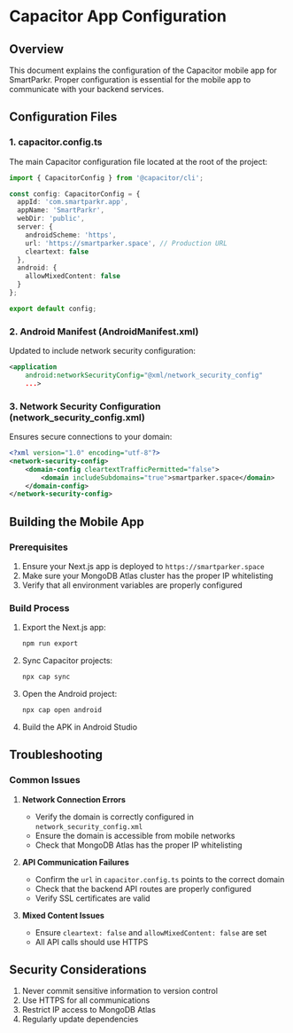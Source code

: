 # Capacitor App Configuration

## Overview

This document explains the configuration of the Capacitor mobile app for SmartParkr. Proper configuration is essential for the mobile app to communicate with your backend services.

## Configuration Files

### 1. capacitor.config.ts

The main Capacitor configuration file located at the root of the project:

```typescript
import { CapacitorConfig } from '@capacitor/cli';

const config: CapacitorConfig = {
  appId: 'com.smartparkr.app',
  appName: 'SmartParkr',
  webDir: 'public',
  server: {
    androidScheme: 'https',
    url: 'https://smartparker.space', // Production URL
    cleartext: false
  },
  android: {
    allowMixedContent: false
  }
};

export default config;
```

### 2. Android Manifest (AndroidManifest.xml)

Updated to include network security configuration:

```xml
<application
    android:networkSecurityConfig="@xml/network_security_config"
    ...>
```

### 3. Network Security Configuration (network_security_config.xml)

Ensures secure connections to your domain:

```xml
<?xml version="1.0" encoding="utf-8"?>
<network-security-config>
    <domain-config cleartextTrafficPermitted="false">
        <domain includeSubdomains="true">smartparker.space</domain>
    </domain-config>
</network-security-config>
```

## Building the Mobile App

### Prerequisites

1. Ensure your Next.js app is deployed to `https://smartparker.space`
2. Make sure your MongoDB Atlas cluster has the proper IP whitelisting
3. Verify that all environment variables are properly configured

### Build Process

1. Export the Next.js app:
   ```bash
   npm run export
   ```

2. Sync Capacitor projects:
   ```bash
   npx cap sync
   ```

3. Open the Android project:
   ```bash
   npx cap open android
   ```

4. Build the APK in Android Studio

## Troubleshooting

### Common Issues

1. **Network Connection Errors**
   - Verify the domain is correctly configured in `network_security_config.xml`
   - Ensure the domain is accessible from mobile networks
   - Check that MongoDB Atlas has the proper IP whitelisting

2. **API Communication Failures**
   - Confirm the `url` in `capacitor.config.ts` points to the correct domain
   - Check that the backend API routes are properly configured
   - Verify SSL certificates are valid

3. **Mixed Content Issues**
   - Ensure `cleartext: false` and `allowMixedContent: false` are set
   - All API calls should use HTTPS

## Security Considerations

1. Never commit sensitive information to version control
2. Use HTTPS for all communications
3. Restrict IP access to MongoDB Atlas
4. Regularly update dependencies